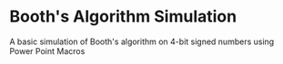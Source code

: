 # Booth's Algorithm Simulation
 A basic simulation of Booth's algorithm on 4-bit signed numbers using Power Point Macros
